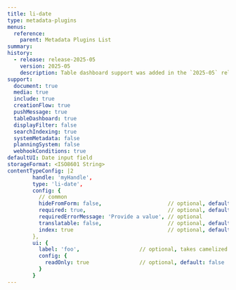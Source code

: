 ```yaml
---
title: li-date
type: metadata-plugins
menus:
  reference:
    parent: Metadata Plugins List
summary:
history:
  - release: release-2025-05
    version: 2025-05
    description: Table dashboard support was added in the `2025-05` release.
support:
  document: true
  media: true
  include: true
  creationFlow: true
  pushMessage: true
  tableDashboard: true
  displayFilter: false
  searchIndexing: true
  systemMetadata: false
  planningSystem: false
  webhookConditions: true
defaultUI: Date input field
storageFormat: <ISO8601 String>
contentTypeConfig: |2
        handle: 'myHandle',
        type: 'li-date',
        config: {
          // common
          hideFromForm: false,                     // optional, default: false
          required: true,                          // optional, default: false
          requiredErrorMessage: 'Provide a value', // optional
          translatable: false,                     // optional, default: false
          index: true                              // optional, default: false. {{< added-in "release-2023-07" >}}
        },
        ui: {
          label: 'foo',                   // optional, takes camelized name otherwise
          config: {
            readOnly: true                // optional, default: false
          }
        }
---
```

